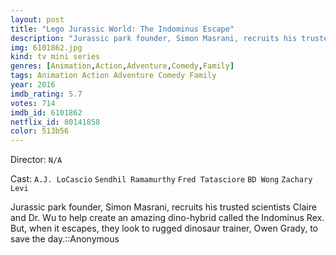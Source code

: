 ```yaml
---
layout: post
title: "Lego Jurassic World: The Indominus Escape"
description: "Jurassic park founder, Simon Masrani, recruits his trusted scientists Claire and Dr. Wu to help create an amazing dino-hybrid called the Indominus Rex. But, when it escapes, they look to rugged dinosaur trainer, Owen Grady, to save the day..."
img: 6101862.jpg
kind: tv mini series
genres: [Animation,Action,Adventure,Comedy,Family]
tags: Animation Action Adventure Comedy Family 
year: 2016
imdb_rating: 5.7
votes: 714
imdb_id: 6101862
netflix_id: 80141858
color: 513b56
---
```

Director: `N/A`  

Cast: `A.J. LoCascio` `Sendhil Ramamurthy` `Fred Tatasciore` `BD Wong` `Zachary Levi` 

Jurassic park founder, Simon Masrani, recruits his trusted scientists Claire and Dr. Wu to help create an amazing dino-hybrid called the Indominus Rex. But, when it escapes, they look to rugged dinosaur trainer, Owen Grady, to save the day.::Anonymous